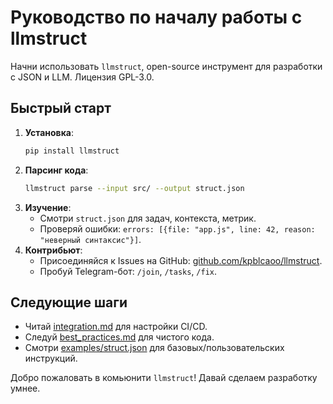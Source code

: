 # Руководство по началу работы с llmstruct

Начни использовать `llmstruct`, open-source инструмент для разработки с JSON и LLM. Лицензия GPL-3.0.

## Быстрый старт
1. **Установка**:
   ```bash
   pip install llmstruct
   ```
2. **Парсинг кода**:
   ```bash
   llmstruct parse --input src/ --output struct.json
   ```
3. **Изучение**:
   - Смотри `struct.json` для задач, контекста, метрик.
   - Проверяй ошибки: `errors: [{file: "app.js", line: 42, reason: "неверный синтаксис"}]`.
4. **Контрибьют**:
   - Присоединяйся к Issues на GitHub: [github.com/kpblcaoo/llmstruct](#).
   - Пробуй Telegram-бот: `/join`, `/tasks`, `/fix`.

## Следующие шаги
- Читай [integration.md](#integration.md) для настройки CI/CD.
- Следуй [best_practices.md](#best_practices.md) для чистого кода.
- Смотри [examples/struct.json](#examples/struct.json) для базовых/пользовательских инструкций.

Добро пожаловать в комьюнити `llmstruct`! Давай сделаем разработку умнее.